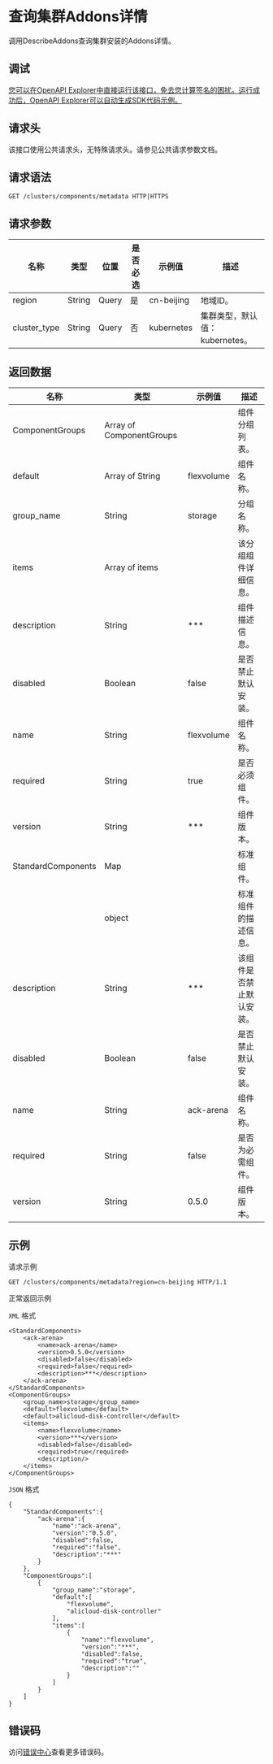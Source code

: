 # 查询集群Addons详情

调用DescribeAddons查询集群安装的Addons详情。

## 调试

[您可以在OpenAPI Explorer中直接运行该接口，免去您计算签名的困扰。运行成功后，OpenAPI Explorer可以自动生成SDK代码示例。](https://api.aliyun.com/#product=CS&api=DescribeAddons&type=ROA&version=2015-12-15)

## 请求头

该接口使用公共请求头，无特殊请求头。请参见公共请求参数文档。

## 请求语法

```
GET /clusters/components/metadata HTTP|HTTPS
```

## 请求参数

|名称|类型|位置|是否必选|示例值|描述|
|--|--|--|----|---|--|
|region|String|Query|是|cn-beijing|地域ID。 |
|cluster\_type|String|Query|否|kubernetes|集群类型，默认值：kubernetes。 |

## 返回数据

|名称|类型|示例值|描述|
|--|--|---|--|
|ComponentGroups|Array of ComponentGroups| |组件分组列表。 |
|default|Array of String|flexvolume|组件名称。 |
|group\_name|String|storage|分组名称。 |
|items|Array of items| |该分组组件详细信息。 |
|description|String|\*\*\*|组件描述信息。 |
|disabled|Boolean|false|是否禁止默认安装。 |
|name|String|flexvolume|组件名称。 |
|required|String|true|是否必须组件。 |
|version|String|\*\*\*|组件版本。 |
|StandardComponents|Map| |标准组件。 |
| |object| |标准组件的描述信息。 |
|description|String|\*\*\*|该组件是否禁止默认安装。 |
|disabled|Boolean|false|是否禁止默认安装。 |
|name|String|ack-arena|组件名称。 |
|required|String|false|是否为必需组件。 |
|version|String|0.5.0|组件版本。 |

## 示例

请求示例

```
GET /clusters/components/metadata?region=cn-beijing HTTP/1.1
```

正常返回示例

`XML` 格式

```
<StandardComponents>
    <ack-arena>
        <name>ack-arena</name>
        <version>0.5.0</version>
        <disabled>false</disabled>
        <required>false</required>
        <description>***</description>
    </ack-arena>
</StandardComponents>
<ComponentGroups>
    <group_name>storage</group_name>
    <default>flexvolume</default>
    <default>alicloud-disk-controller</default>
    <items>
        <name>flexvolume</name>
        <version>***</version>
        <disabled>false</disabled>
        <required>true</required>
        <description/>
    </items>
</ComponentGroups>
```

`JSON` 格式

```
{
    "StandardComponents":{
        "ack-arena":{
            "name":"ack-arena",
            "version":"0.5.0",
            "disabled":false,
            "required":"false",
            "description":"***"
        }
    },
    "ComponentGroups":[
        {
            "group_name":"storage",
            "default":[
                "flexvolume",
                "alicloud-disk-controller"
            ],
            "items":[
                {
                    "name":"flexvolume",
                    "version":"***",
                    "disabled":false,
                    "required":"true",
                    "description":""
                }
            ]
        }
    ]
}
```

## 错误码

访问[错误中心](https://error-center.aliyun.com/status/product/CS)查看更多错误码。

